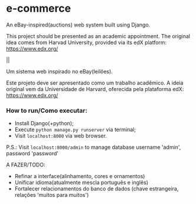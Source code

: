 # e-commerce
An eBay-inspired(auctions) web system built using Django.

This project should be presented as an academic appointment. The original idea comes from Harvad University, provided via its edX platform:
https://www.edx.org/

||

Um sistema web inspirado no eBay(leilões).

Este projeto deve ser apresentado como um trabalho acadêmico. A ideia original vem da Universidade de Harvard, oferecida pela plataforma edX:
https://www.edx.org/

### How to run/Como executar:
- Install Django(+python);
- Execute `python manage.py runserver` via terminal;
- Visit `localhost:8000` via web browser.

P.S.: Visit `localhost:8000/admin` to manage database
   username 'admin', password 'password'



A FAZER/TODO:
   - Refinar a interface(alinhamento, cores e ornamentos)
   - Unificar idioma(atualmente mescla português e inglês)
   - Fortalecer relacionamentos do banco de dados (chave estrangeira, relações 'muitos para muitos')
